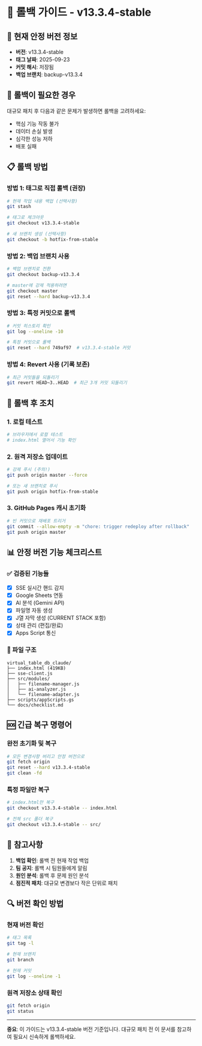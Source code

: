 # 🔄 롤백 가이드 - v13.3.4-stable

## 📌 현재 안정 버전 정보
- **버전**: v13.3.4-stable
- **태그 날짜**: 2025-09-23
- **커밋 해시**: 저장됨
- **백업 브랜치**: backup-v13.3.4

## 🚨 롤백이 필요한 경우

대규모 패치 후 다음과 같은 문제가 발생하면 롤백을 고려하세요:
- 핵심 기능 작동 불가
- 데이터 손실 발생
- 심각한 성능 저하
- 배포 실패

## 📋 롤백 방법

### 방법 1: 태그로 직접 롤백 (권장)
```bash
# 현재 작업 내용 백업 (선택사항)
git stash

# 태그로 체크아웃
git checkout v13.3.4-stable

# 새 브랜치 생성 (선택사항)
git checkout -b hotfix-from-stable
```

### 방법 2: 백업 브랜치 사용
```bash
# 백업 브랜치로 전환
git checkout backup-v13.3.4

# master에 강제 적용하려면
git checkout master
git reset --hard backup-v13.3.4
```

### 방법 3: 특정 커밋으로 롤백
```bash
# 커밋 히스토리 확인
git log --oneline -10

# 특정 커밋으로 롤백
git reset --hard 749af97  # v13.3.4-stable 커밋
```

### 방법 4: Revert 사용 (기록 보존)
```bash
# 최근 커밋들을 되돌리기
git revert HEAD~3..HEAD  # 최근 3개 커밋 되돌리기
```

## 🔧 롤백 후 조치

### 1. 로컬 테스트
```bash
# 브라우저에서 로컬 테스트
# index.html 열어서 기능 확인
```

### 2. 원격 저장소 업데이트
```bash
# 강제 푸시 (주의!)
git push origin master --force

# 또는 새 브랜치로 푸시
git push origin hotfix-from-stable
```

### 3. GitHub Pages 캐시 초기화
```bash
# 빈 커밋으로 재배포 트리거
git commit --allow-empty -m "chore: trigger redeploy after rollback"
git push origin master
```

## 📊 안정 버전 기능 체크리스트

### ✅ 검증된 기능들
- [x] SSE 실시간 핸드 감지
- [x] Google Sheets 연동
- [x] AI 분석 (Gemini API)
- [x] 파일명 자동 생성
- [x] J열 자막 생성 (CURRENT STACK 포함)
- [x] 상태 관리 (편집/완료)
- [x] Apps Script 통신

### 📁 파일 구조
```
virtual_table_db_claude/
├── index.html (419KB)
├── sse-client.js
├── src/modules/
│   ├── filename-manager.js
│   ├── ai-analyzer.js
│   └── filename-adapter.js
├── scripts/appScripts.gs
└── docs/checklist.md
```

## 🆘 긴급 복구 명령어

### 완전 초기화 및 복구
```bash
# 모든 변경사항 버리고 안정 버전으로
git fetch origin
git reset --hard v13.3.4-stable
git clean -fd
```

### 특정 파일만 복구
```bash
# index.html만 복구
git checkout v13.3.4-stable -- index.html

# 전체 src 폴더 복구
git checkout v13.3.4-stable -- src/
```

## 📝 참고사항

1. **백업 확인**: 롤백 전 현재 작업 백업
2. **팀 공지**: 롤백 시 팀원들에게 알림
3. **원인 분석**: 롤백 후 문제 원인 분석
4. **점진적 패치**: 대규모 변경보다 작은 단위로 패치

## 🔍 버전 확인 방법

### 현재 버전 확인
```bash
# 태그 목록
git tag -l

# 현재 브랜치
git branch

# 현재 커밋
git log --oneline -1
```

### 원격 저장소 상태 확인
```bash
git fetch origin
git status
```

---

**중요**: 이 가이드는 v13.3.4-stable 버전 기준입니다.
대규모 패치 전 이 문서를 참고하여 필요시 신속하게 롤백하세요.
